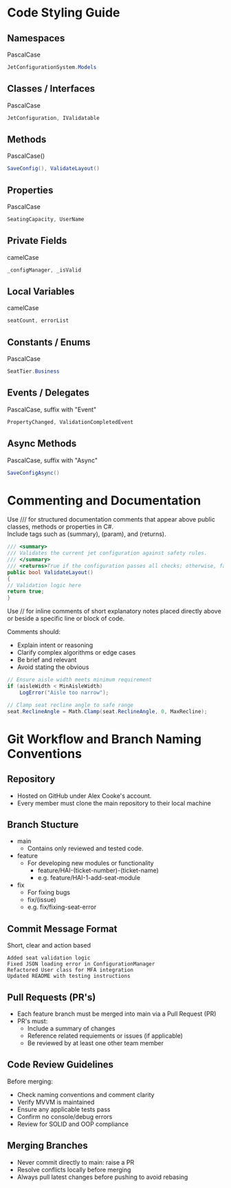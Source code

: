 # Code Styling Guide

## Namespaces

PascalCase

```C#
JetConfigurationSystem.Models
```

## Classes / Interfaces

PascalCase

```C#
JetConfiguration, IValidatable
```

## Methods

PascalCase()

```C#
SaveConfig(), ValidateLayout()
```

## Properties

PascalCase

```C#
SeatingCapacity, UserName
```

## Private Fields

camelCase

```C#
_configManager, _isValid
```

## Local Variables

camelCase

```C#
seatCount, errorList
```

## Constants / Enums

PascalCase

```C#
SeatTier.Business
```

## Events / Delegates

PascalCase, suffix with "Event"

```C#
PropertyChanged, ValidationCompletedEvent
```

## Async Methods

PascalCase, suffix with "Async"

```C#
SaveConfigAsync()
```

# Commenting and Documentation

Use /// for structured documentation comments that appear above public classes, methods or properties in C#. <br>
Include tags such as (summary), (param), and (returns).

```C#
/// <summary>
/// Validates the current jet configuration against safety rules.
/// </summary>
/// <returns>True if the configuration passes all checks; otherwise, false.</returns>
public bool ValidateLayout()
{
// Validation logic here
return true;
}
```

Use // for inline comments of short explanatory notes placed directly above or beside a specific line or block of code.

Comments should:

- Explain intent or reasoning
- Clarify complex algorithms or edge cases
- Be brief and relevant
- Avoid stating the obvious

```C#
// Ensure aisle width meets minimum requirement
if (aisleWidth < MinAisleWidth)
    LogError("Aisle too narrow");

// Clamp seat recline angle to safe range
seat.ReclineAngle = Math.Clamp(seat.ReclineAngle, 0, MaxRecline);

```

# Git Workflow and Branch Naming Conventions

## Repository

- Hosted on GitHub under Alex Cooke's account.
- Every member must clone the main repository to their local machine

## Branch Stucture

- main
  - Contains only reviewed and tested code.
- feature
  - For developing new modules or functionality
    - feature/HAI-(ticket-number)-(ticket-name)
    - e.g. feature/HAI-1-add-seat-module
- fix
  - For fixing bugs
  - fix/(issue)
  - e.g. fix/fixing-seat-error

## Commit Message Format

Short, clear and action based

```pgsql
Added seat validation logic
Fixed JSON loading error in ConfigurationManager
Refactored User class for MFA integration
Updated README with testing instructions
```

## Pull Requests (PR's)

- Each feature branch must be merged into main via a Pull Request (PR)
- PR's must:
  - Include a summary of changes
  - Reference related requiements or issues (if applicable)
  - Be reviewed by at least one other team member

## Code Review Guidelines

Before merging:

- Check naming conventions and comment clarity
- Verify MVVM is maintained
- Ensure any applicable tests pass
- Confirm no console/debug errors
- Review for SOLID and OOP compliance

## Merging Branches

- Never commit directly to main: raise a PR
- Resolve conflicts locally before merging
- Always pull latest changes before pushing to avoid rebasing
